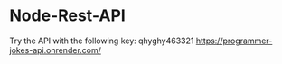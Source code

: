# Node-Rest-API
Try the API with the following key: qhyghy463321
https://programmer-jokes-api.onrender.com/

